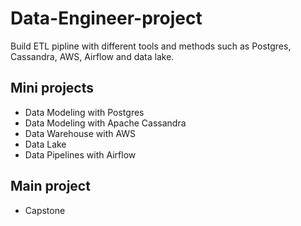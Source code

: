 # Data-Engineer-project
Build ETL pipline with different tools and methods such as Postgres, Cassandra, AWS, Airflow and data lake.

## Mini projects
* Data Modeling with Postgres
* Data Modeling with Apache Cassandra
* Data Warehouse with AWS
* Data Lake
* Data Pipelines with Airflow

## Main project
* Capstone
